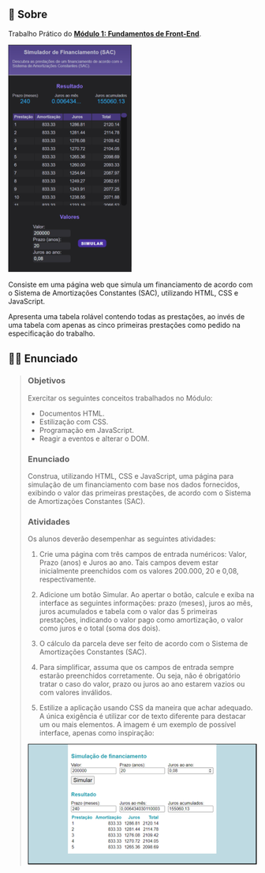 ## 📃 Sobre

Trabalho Prático do **[Módulo 1: Fundamentos de Front-End](../)**.

[<img  src="../../image/modulo-1-trabalho-pratico.png" alt="Interface do trabalho prático completo" width="250px" />](../../image/modulo-1-trabalho-pratico.png)

Consiste em uma página web que simula um financiamento de acordo com o Sistema de Amortizações Constantes (SAC), utilizando HTML, CSS e JavaScript.

Apresenta uma tabela rolável contendo todas as prestações, ao invés de uma tabela com apenas as cinco primeiras prestações como pedido na especificação do trabalho.

##  👨‍🏫 Enunciado

> ### Objetivos
>
> Exercitar os seguintes conceitos trabalhados no Módulo:
>
> - Documentos HTML.
> - Estilização com CSS.
> - Programação em JavaScript.
> - Reagir a eventos e alterar o DOM.
>
> ### Enunciado
>
> Construa, utilizando HTML, CSS e JavaScript, uma página para simulação de um financiamento com base nos dados fornecidos, exibindo o valor das primeiras prestações, de acordo com o Sistema de Amortizações Constantes (SAC).
> 
> ### Atividades
>
> Os alunos deverão desempenhar as seguintes atividades:
>
> 1. Crie uma página com três campos de entrada numéricos: Valor, Prazo (anos) e Juros ao ano. Tais campos devem estar inicialmente preenchidos com os valores 200.000, 20 e 0,08, respectivamente.
>
> 2. Adicione um botão Simular. Ao apertar o botão, calcule e exiba na interface as seguintes informações: prazo (meses), juros ao mês, juros acumulados e tabela com o valor das 5 primeiras prestações, indicando o valor pago como amortização, o valor como juros e o total (soma dos dois).
>
> 3. O cálculo da parcela deve ser feito de acordo com o Sistema de Amortizações Constantes (SAC).
>
> 4. Para simplificar, assuma que os campos de entrada sempre estarão preenchidos corretamente. Ou seja, não é obrigatório tratar o caso do valor, prazo ou juros ao ano estarem vazios ou com valores inválidos.
>
> 5. Estilize a aplicação usando CSS da maneira que achar adequado. A única exigência é utilizar cor de texto diferente para destacar um ou mais elementos. A imagem é um exemplo de possível interface, apenas como inspiração:
>
> <img  src="../../image/modulo-1-exemplo-trabalho-pratico.png" alt="Exemplo de interface" />